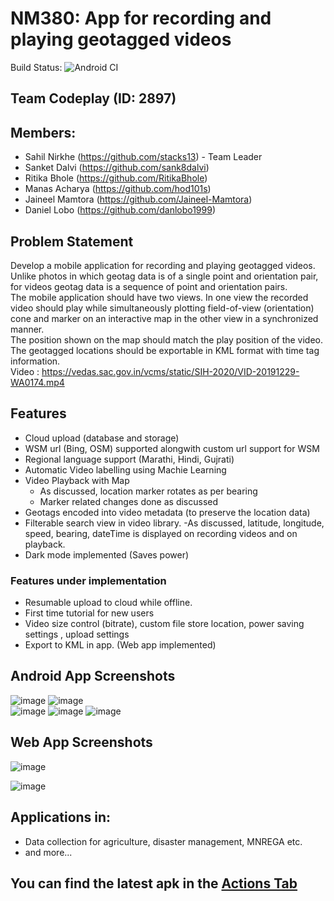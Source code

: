 # NM380: App for recording and playing geotagged videos
Build Status: ![Android CI](https://github.com/stacks13/NM380_Codeplay/workflows/Android%20CI/badge.svg?branch=develop-android)

## Team Codeplay (ID: 2897)

## Members:
- Sahil Nirkhe (https://github.com/stacks13) - Team Leader
- Sanket Dalvi (https://github.com/sank8dalvi)
- Ritika Bhole (https://github.com/RitikaBhole)
- Manas Acharya (https://github.com/hod101s)
- Jaineel Mamtora (https://github.com/Jaineel-Mamtora)
- Daniel Lobo (https://github.com/danlobo1999)

## Problem Statement
Develop a mobile application for recording and playing geotagged videos.    
Unlike photos in which geotag data is of a single point and orientation pair, for videos geotag data is a sequence of point and orientation pairs.    
The mobile application should have two views. In one view the recorded video should play while simultaneously plotting field-of-view (orientation) cone and marker on an interactive map in the other view in a synchronized manner.    
The position shown on the map should match the play position of the video. The geotagged locations should be exportable in KML format with time tag information.    
Video : https://vedas.sac.gov.in/vcms/static/SIH-2020/VID-20191229-WA0174.mp4

## Features
- Cloud upload (database and storage)
- WSM url (Bing, OSM) supported alongwith custom url support for WSM
- Regional language support (Marathi, Hindi, Gujrati)
- Automatic Video labelling using Machie Learning
- Video Playback with Map 
    - As discussed, location marker rotates as per bearing
    - Marker related changes done as discussed
- Geotags encoded into video metadata (to preserve the location data)
- Filterable search view in video library.
    -As discussed, latitude, longitude, speed, bearing, dateTime is displayed on recording videos and on playback.
- Dark mode implemented (Saves power)

### Features under implementation
- Resumable upload to cloud while offline.
- First time tutorial for new users
- Video size control (bitrate),  custom file store location, power saving settings , upload settings
- Export to KML in app. (Web app implemented)


## Android App Screenshots
![image](https://user-images.githubusercontent.com/40513848/89127264-ced97080-d509-11ea-8f67-37de034265fe.png)    ![image](https://user-images.githubusercontent.com/40513848/89127323-617a0f80-d50a-11ea-8617-a861bda03d06.png)    
![image](https://user-images.githubusercontent.com/40513848/89127389-b28a0380-d50a-11ea-8620-a49da593eaf5.png)    ![image](https://user-images.githubusercontent.com/40513848/89127425-f3821800-d50a-11ea-807f-c0688dc92b25.png)
![image](https://user-images.githubusercontent.com/40513848/89127513-99358700-d50b-11ea-9125-7aa962524836.png)

## Web App Screenshots
![image](https://user-images.githubusercontent.com/40513848/89165431-2cb39a00-d596-11ea-8072-1c9e857cfcfe.png)    

![image](https://user-images.githubusercontent.com/40513848/89165844-c5e2b080-d596-11ea-901f-19bfbf1b3d21.png)

## Applications in: 
- Data collection for agriculture, disaster management, MNREGA  etc.
- and more...

## You can find the latest apk in the [Actions Tab](https://github.com/stacks13/NM380_Codeplay/actions)

